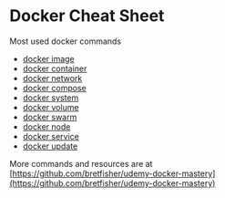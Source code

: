 # Docker Cheat Sheet

Most used docker commands

- [docker image](./cheat_sheets/image/README.md)
- [docker container](./cheat_sheets/container/README.md)
- [docker network](./cheat_sheets/network/README.md)
- [docker compose](./cheat_sheets/compose/README.md)
- [docker system](./cheat_sheets/system/README.md)
- [docker volume](./cheat_sheets/volume/README.md)
- [docker swarm](./cheat_sheets/swarm/README.md)
- [docker node](./cheat_sheets/node/README.md)
- [docker service](./cheat_sheets/service/README.md)
- [docker update](./cheat_sheets/update/README.md)

More commands and resources are at [https://github.com/bretfisher/udemy-docker-mastery](https://github.com/bretfisher/udemy-docker-mastery)
